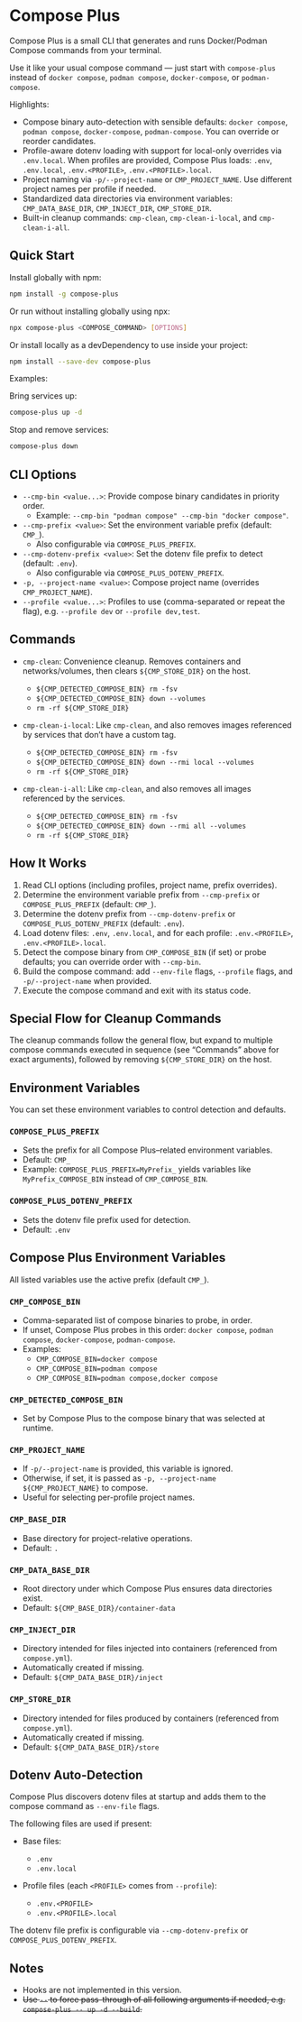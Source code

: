 # Compose Plus

Compose Plus is a small CLI that generates and runs Docker/Podman Compose commands from your terminal.

Use it like your usual compose command — just start with `compose-plus` instead of `docker compose`, `podman compose`, `docker-compose`, or `podman-compose`.

Highlights:

- Compose binary auto-detection with sensible defaults: `docker compose`, `podman compose`, `docker-compose`, `podman-compose`. You can override or reorder candidates.
- Profile-aware dotenv loading with support for local-only overrides via `.env.local`. When profiles are provided, Compose Plus loads: `.env`, `.env.local`, `.env.<PROFILE>`, `.env.<PROFILE>.local`.
- Project naming via `-p/--project-name` or `CMP_PROJECT_NAME`. Use different project names per profile if needed.
- Standardized data directories via environment variables: `CMP_DATA_BASE_DIR`, `CMP_INJECT_DIR`, `CMP_STORE_DIR`.
- Built-in cleanup commands: `cmp-clean`, `cmp-clean-i-local`, and `cmp-clean-i-all`.

## Quick Start

Install globally with npm:

```sh
npm install -g compose-plus
```

Or run without installing globally using npx:

```sh
npx compose-plus <COMPOSE_COMMAND> [OPTIONS]
```

Or install locally as a devDependency to use inside your project:

```sh
npm install --save-dev compose-plus
```

Examples:

Bring services up:

```sh
compose-plus up -d
```

Stop and remove services:

```sh
compose-plus down
```

## CLI Options

- `--cmp-bin <value...>`: Provide compose binary candidates in priority order.
  - Example: `--cmp-bin "podman compose" --cmp-bin "docker compose"`.
- `--cmp-prefix <value>`: Set the environment variable prefix (default: `CMP_`).
  - Also configurable via `COMPOSE_PLUS_PREFIX`.
- `--cmp-dotenv-prefix <value>`: Set the dotenv file prefix to detect (default: `.env`).
  - Also configurable via `COMPOSE_PLUS_DOTENV_PREFIX`.
- `-p, --project-name <value>`: Compose project name (overrides `CMP_PROJECT_NAME`).
- `--profile <value...>`: Profiles to use (comma-separated or repeat the flag), e.g. `--profile dev` or `--profile dev,test`.

## Commands

- `cmp-clean`: Convenience cleanup. Removes containers and networks/volumes, then clears `${CMP_STORE_DIR}` on the host.
  - `${CMP_DETECTED_COMPOSE_BIN} rm -fsv`
  - `${CMP_DETECTED_COMPOSE_BIN} down --volumes`
  - `rm -rf ${CMP_STORE_DIR}`

- `cmp-clean-i-local`: Like `cmp-clean`, and also removes images referenced by services that don’t have a custom tag.
  - `${CMP_DETECTED_COMPOSE_BIN} rm -fsv`
  - `${CMP_DETECTED_COMPOSE_BIN} down --rmi local --volumes`
  - `rm -rf ${CMP_STORE_DIR}`

- `cmp-clean-i-all`: Like `cmp-clean`, and also removes all images referenced by the services.
  - `${CMP_DETECTED_COMPOSE_BIN} rm -fsv`
  - `${CMP_DETECTED_COMPOSE_BIN} down --rmi all --volumes`
  - `rm -rf ${CMP_STORE_DIR}`

## How It Works

1. Read CLI options (including profiles, project name, prefix overrides).
2. Determine the environment variable prefix from `--cmp-prefix` or `COMPOSE_PLUS_PREFIX` (default: `CMP_`).
3. Determine the dotenv prefix from `--cmp-dotenv-prefix` or `COMPOSE_PLUS_DOTENV_PREFIX` (default: `.env`).
4. Load dotenv files: `.env`, `.env.local`, and for each profile: `.env.<PROFILE>`, `.env.<PROFILE>.local`.
5. Detect the compose binary from `CMP_COMPOSE_BIN` (if set) or probe defaults; you can override order with `--cmp-bin`.
6. Build the compose command: add `--env-file` flags, `--profile` flags, and `-p/--project-name` when provided.
7. Execute the compose command and exit with its status code.

## Special Flow for Cleanup Commands

The cleanup commands follow the general flow, but expand to multiple compose commands executed in sequence (see “Commands” above for exact arguments), followed by removing `${CMP_STORE_DIR}` on the host.

## Environment Variables

You can set these environment variables to control detection and defaults.

### `COMPOSE_PLUS_PREFIX`

- Sets the prefix for all Compose Plus–related environment variables.
- Default: `CMP_`
- Example: `COMPOSE_PLUS_PREFIX=MyPrefix_` yields variables like `MyPrefix_COMPOSE_BIN` instead of `CMP_COMPOSE_BIN`.

### `COMPOSE_PLUS_DOTENV_PREFIX`

- Sets the dotenv file prefix used for detection.
- Default: `.env`

## Compose Plus Environment Variables

All listed variables use the active prefix (default `CMP_`).

### `CMP_COMPOSE_BIN`

- Comma-separated list of compose binaries to probe, in order.
- If unset, Compose Plus probes in this order: `docker compose`, `podman compose`, `docker-compose`, `podman-compose`.
- Examples:
  - `CMP_COMPOSE_BIN=docker compose`
  - `CMP_COMPOSE_BIN=podman compose`
  - `CMP_COMPOSE_BIN=podman compose,docker compose`

### `CMP_DETECTED_COMPOSE_BIN`

- Set by Compose Plus to the compose binary that was selected at runtime.

### `CMP_PROJECT_NAME`

- If `-p/--project-name` is provided, this variable is ignored.
- Otherwise, if set, it is passed as `-p, --project-name ${CMP_PROJECT_NAME}` to compose.
- Useful for selecting per-profile project names.

### `CMP_BASE_DIR`

- Base directory for project-relative operations.
- Default: `.`

### `CMP_DATA_BASE_DIR`

- Root directory under which Compose Plus ensures data directories exist.
- Default: `${CMP_BASE_DIR}/container-data`

### `CMP_INJECT_DIR`

- Directory intended for files injected into containers (referenced from `compose.yml`).
- Automatically created if missing.
- Default: `${CMP_DATA_BASE_DIR}/inject`

### `CMP_STORE_DIR`

- Directory intended for files produced by containers (referenced from `compose.yml`).
- Automatically created if missing.
- Default: `${CMP_DATA_BASE_DIR}/store`

## Dotenv Auto-Detection

Compose Plus discovers dotenv files at startup and adds them to the compose command as `--env-file` flags.

The following files are used if present:

- Base files:
  - `.env`
  - `.env.local`

- Profile files (each `<PROFILE>` comes from `--profile`):
  - `.env.<PROFILE>`
  - `.env.<PROFILE>.local`

The dotenv file prefix is configurable via `--cmp-dotenv-prefix` or `COMPOSE_PLUS_DOTENV_PREFIX`.

## Notes

- Hooks are not implemented in this version.
- <del>Use `--` to force pass-through of all following arguments if needed, e.g. `compose-plus -- up -d --build`.</del>
